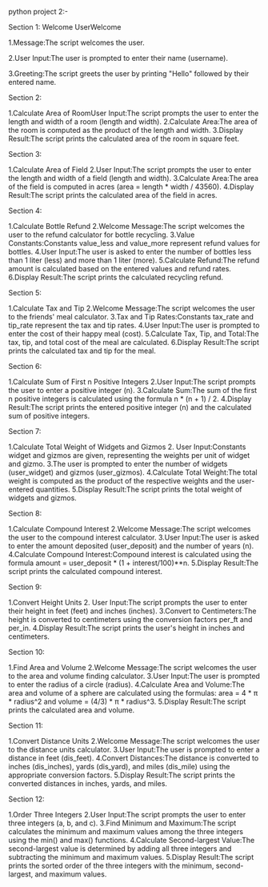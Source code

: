 python project 2:-

Section 1: Welcome UserWelcome

1.Message:The script welcomes the user.

2.User Input:The user is prompted to enter their name (username).

3.Greeting:The script greets the user by printing "Hello" followed by their entered name.

Section 2:

1.Calculate Area of RoomUser Input:The script prompts the user to enter the length and width of a room (length and width).
2.Calculate Area:The area of the room is computed as the product of the length and width.
3.Display Result:The script prints the calculated area of the room in square feet.

Section 3:

1.Calculate Area of Field
2.User Input:The script prompts the user to enter the length and width of a field (length and width).
3.Calculate Area:The area of the field is computed in acres (area = length * width / 43560).
4.Display Result:The script prints the calculated area of the field in acres.

Section 4: 

1.Calculate Bottle Refund
2.Welcome Message:The script welcomes the user to the refund calculator for bottle recycling.
3.Value Constants:Constants value_less and value_more represent refund values for bottles.
4.User Input:The user is asked to enter the number of bottles less than 1 liter (less) and more than 1 liter (more).
5.Calculate Refund:The refund amount is calculated based on the entered values and refund rates.
6.Display Result:The script prints the calculated recycling refund.

Section 5:

1.Calculate Tax and Tip
2.Welcome Message:The script welcomes the user to the friends' meal calculator. 
3.Tax and Tip Rates:Constants tax_rate and tip_rate represent the tax and tip rates.
4.User Input:The user is prompted to enter the cost of their happy meal (cost). 
5.Calculate Tax, Tip, and Total:The tax, tip, and total cost of the meal are calculated.
6.Display Result:The script prints the calculated tax and tip for the meal.

Section 6:

1.Calculate Sum of First n Positive Integers 
2.User Input:The script prompts the user to enter a positive integer (n).
3.Calculate Sum:The sum of the first n positive integers is calculated using the formula n * (n + 1) / 2. 
4.Display Result:The script prints the entered positive integer (n) and the calculated sum of positive integers.

Section 7:

1.Calculate Total Weight of Widgets and Gizmos
2. User Input:Constants widget and gizmos are given, representing the weights per unit of widget and gizmo.
3.The user is prompted to enter the number of widgets (user_widget) and gizmos (user_gizmos). 
4.Calculate Total Weight:The total weight is computed as the product of the respective weights and the user-entered quantities.
5.Display Result:The script prints the total weight of widgets and gizmos.

Section 8:

1.Calculate Compound Interest
2.Welcome Message:The script welcomes the user to the compound interest calculator.
3.User Input:The user is asked to enter the amount deposited (user_deposit) and the number of years (n). 
4.Calculate Compound Interest:Compound interest is calculated using the formula amount = user_deposit * (1 + interest/100)**n. 5.Display Result:The script prints the calculated compound interest.

Section 9:

1.Convert Height Units 
2. User Input:The script prompts the user to enter their height in feet (feet) and inches (inches).
3.Convert to Centimeters:The height is converted to centimeters using the conversion factors per_ft and per_in.
4.Display Result:The script prints the user's height in inches and centimeters.

Section 10:

1.Find Area and Volume
2.Welcome Message:The script welcomes the user to the area and volume finding calculator.
3.User Input:The user is prompted to enter the radius of a circle (radius). 
4.Calculate Area and Volume:The area and volume of a sphere are calculated using the formulas: area = 4 * π * radius^2 and volume = (4/3) * π * radius^3. 
5.Display Result:The script prints the calculated area and volume.

Section 11:

1.Convert Distance Units 
2.Welcome Message:The script welcomes the user to the distance units calculator. 
3.User Input:The user is prompted to enter a distance in feet (dis_feet).
4.Convert Distances:The distance is converted to inches (dis_inches), yards (dis_yard), and miles (dis_mile) using the appropriate conversion factors. 
5.Display Result:The script prints the converted distances in inches, yards, and miles.

Section 12:

1.Order Three Integers 
2.User Input:The script prompts the user to enter three integers (a, b, and c). 
3.Find Minimum and Maximum:The script calculates the minimum and maximum values among the three integers using the min() and max() functions.
4.Calculate Second-largest Value:The second-largest value is determined by adding all three integers and subtracting the minimum and maximum values. 
5.Display Result:The script prints the sorted order of the three integers with the minimum, second-largest, and maximum values.

